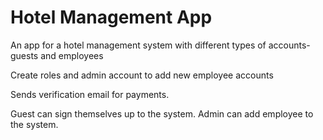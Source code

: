 # Hotel Management App

An app for a hotel management system with different types of accounts- guests and employees

Create roles and admin account to add new employee accounts

Sends verification email for payments.

Guest can sign themselves up to the system. Admin can add employee to the system.
